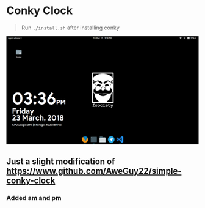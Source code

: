 # Conky Clock

> Run `./install.sh` after installing conky

!["Screenshot"](Screenshot.png)

## Just a slight modification of  https://www.github.com/AweGuy22/simple-conky-clock
### Added am and pm 